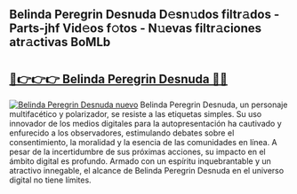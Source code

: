 ## Belinda Peregrin Desnuda D𝚎sn𝚞dos filtr𝚊dos - Parts-jhf Vid𝚎os f𝚘tos - N𝚞evas filtr𝚊ciones atr𝚊ctivas BoMLb

# <h2><a href="http://mb0abg.tromn.icu/?c=Belinda+Peregrin+Desnuda">🔗👉👉👉 Belinda Peregrin Desnuda 🔗🔗</a></h2>

[![Belinda Peregrin Desnuda nuevo](https://i.imgur.com/pEAQMta.gif)](http://mb0abg.tromn.icu/?c=Belinda+Peregrin+Desnuda)
Belinda Peregrin Desnuda, un personaje multifacético y polarizador, se resiste a las etiquetas simples. Su uso innovador de los medios digitales para la autopresentación ha cautivado y enfurecido a los observadores, estimulando debates sobre el consentimiento, la moralidad y la esencia de las comunidades en línea. A pesar de la incertidumbre de sus próximas acciones, su impacto en el ámbito digital es profundo. Armado con un espíritu inquebrantable y un atractivo innegable, el alcance de Belinda Peregrin Desnuda en el universo digital no tiene límites.
